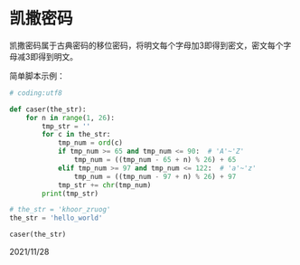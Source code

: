 # 凯撒密码

凯撒密码属于古典密码的移位密码，将明文每个字母加3即得到密文，密文每个字母减3即得到明文。  

简单脚本示例：  
```python
# coding:utf8

def caser(the_str):
    for n in range(1, 26):
        tmp_str = ''
        for c in the_str:
            tmp_num = ord(c)
            if tmp_num >= 65 and tmp_num <= 90:  # 'A'~'Z'
                tmp_num = ((tmp_num - 65 + n) % 26) + 65
            elif tmp_num >= 97 and tmp_num <= 122:  # 'a'~'z'
                tmp_num = ((tmp_num - 97 + n) % 26) + 97
            tmp_str += chr(tmp_num)
        print(tmp_str)

# the_str = 'khoor_zruog'
the_str = 'hello_world'

caser(the_str)
```


2021/11/28  
